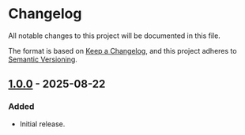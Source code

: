 Changelog
=========

All notable changes to this project will be documented in this file.

The format is based on [Keep a Changelog](https://keepachangelog.com/en/1.1.0/),
and this project adheres to [Semantic Versioning](https://semver.org/spec/v2.0.0.html).

[1.0.0] - 2025-08-22
--------------------

### Added

- Initial release.

[1.0.0]: https://github.com/jbenner-radham/eslint-config/releases/tag/v1.0.0

